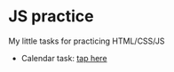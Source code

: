 # JS practice

My little tasks for practicing HTML/CSS/JS


* Calendar task: [tap here](https://xeniyamv.github.io/js_practice/Calendar)